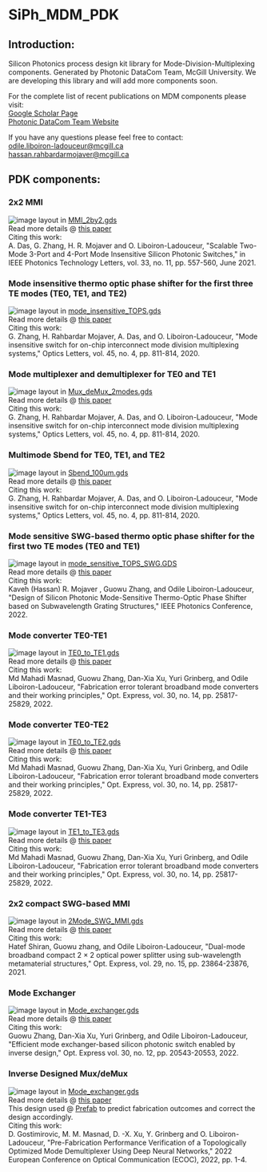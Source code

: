 # SiPh_MDM_PDK

## Introduction:
Silicon Photonics process design kit library for Mode-Division-Multiplexing components. Generated by Photonic DataCom Team, McGill University.
We are developing this library and will add more components soon.

For the complete list of recent publications on MDM components please visit:
<br />[Google Scholar Page](https://scholar.google.ca/citations?user=Eyx0xDgAAAAJ&hl=en&oi=ao)
<br /> [Photonic DataCom Team Website](http://erbium.ece.mcgill.ca/)

If you have any questions please feel free to contact:
<br />odile.liboiron-ladouceur@mcgill.ca
<br />hassan.rahbardarmojaver@mcgill.ca

## PDK components:

### 2x2 MMI 
![image](https://user-images.githubusercontent.com/44322134/200358517-d7abbe14-5e50-4899-b233-aefd332e7779.png)
layout in [MMI_2by2.gds](https://github.com/KavehMojaver/SiPh_MDM_PDK/blob/main/MMI_2by2.gds)
<br />Read more details @ [this paper](https://ieeexplore.ieee.org/stamp/stamp.jsp?tp=&arnumber=9416583)
<br />Citing this work:
<br />A. Das, G. Zhang, H. R. Mojaver and O. Liboiron-Ladouceur, "Scalable Two-Mode 3-Port and 4-Port Mode Insensitive Silicon Photonic Switches," in IEEE Photonics Technology Letters, vol. 33, no. 11, pp. 557-560, June 2021.

### Mode insensitive thermo optic phase shifter for the first three TE modes (TE0, TE1, and TE2)
![image](https://user-images.githubusercontent.com/44322134/200358847-b0db2a3e-7326-4d45-8fc1-e9e1988b2bf6.png)
layout in [mode_insensitive_TOPS.gds](https://github.com/KavehMojaver/SiPh_MDM_PDK/blob/main/mode_insensitive_TOPS.gds)
<br />Read more details @ [this paper](https://opg.optica.org/ol/fulltext.cfm?uri=ol-45-4-811&id=426537)
<br />Citing this work:
<br />G. Zhang, H. Rahbardar Mojaver, A. Das, and O. Liboiron-Ladouceur, "Mode insensitive switch for on-chip interconnect mode division multiplexing systems," Optics Letters, vol. 45, no. 4, pp. 811-814, 2020.

### Mode multiplexer and demultiplexer for TE0 and TE1
![image](https://user-images.githubusercontent.com/44322134/200359072-fe8ca345-e58c-4da1-acf7-9f27487ba690.png)
layout in [Mux_deMux_2modes.gds](https://github.com/KavehMojaver/SiPh_MDM_PDK/blob/main/Mux_deMux_2modes.gds)
<br />Read more details @ [this paper](https://opg.optica.org/ol/fulltext.cfm?uri=ol-45-4-811&id=426537)
<br />Citing this work:
<br />G. Zhang, H. Rahbardar Mojaver, A. Das, and O. Liboiron-Ladouceur, "Mode insensitive switch for on-chip interconnect mode division multiplexing systems," Optics Letters, vol. 45, no. 4, pp. 811-814, 2020.

### Multimode Sbend for TE0, TE1, and TE2
![image](https://user-images.githubusercontent.com/44322134/200359218-7e4c2acf-9aa6-4bb1-9e28-36f040e620da.png)
layout in [Sbend_100um.gds](https://github.com/KavehMojaver/SiPh_MDM_PDK/blob/main/Sbend_100um.gds)
<br />Read more details @ [this paper](https://opg.optica.org/ol/fulltext.cfm?uri=ol-45-4-811&id=426537)
<br />Citing this work:
<br />G. Zhang, H. Rahbardar Mojaver, A. Das, and O. Liboiron-Ladouceur, "Mode insensitive switch for on-chip interconnect mode division multiplexing systems," Optics Letters, vol. 45, no. 4, pp. 811-814, 2020.

### Mode sensitive SWG-based thermo optic phase shifter for the first two TE modes (TE0 and TE1)
![image](https://user-images.githubusercontent.com/44322134/202222628-e84bacc9-829e-436c-b7ad-4fe8f0560d2d.png)
layout in [mode_sensitive_TOPS_SWG.GDS](https://github.com/KavehMojaver/SiPh_MDM_PDK/blob/main/mode_sensitive_TOPS_SWG.GDS)
<br />Read more details @ [this paper](https://ieeexplore.ieee.org/abstract/document/9975612)
<br />Citing this work:
<br /> Kaveh (Hassan) R. Mojaver , Guowu Zhang, and Odile Liboiron-Ladouceur, "Design of Silicon Photonic Mode-Sensitive Thermo-Optic Phase Shifter based on Subwavelength Grating Structures," IEEE Photonics Conference, 2022.

### Mode converter TE0-TE1
![image](https://user-images.githubusercontent.com/44322134/206734610-5e7f3ad5-e999-4546-a398-f5743076b5ed.png)
layout in [TE0_to_TE1.gds](https://github.com/KavehMojaver/SiPh_MDM_PDK/blob/main/TE0_to_TE1.gds)
<br />Read more details @ [this paper](https://opg.optica.org/oe/fulltext.cfm?uri=oe-30-14-25817&id=477533)
<br />Citing this work:
<br />Md Mahadi Masnad, Guowu Zhang, Dan-Xia Xu, Yuri Grinberg, and Odile Liboiron-Ladouceur, "Fabrication error tolerant broadband mode converters and their working principles," Opt. Express, vol. 30, no. 14, pp. 25817-25829, 2022.

### Mode converter TE0-TE2
![image](https://user-images.githubusercontent.com/44322134/206734685-ab379318-b2fe-477f-816b-6ee722afa1b1.png)
layout in [TE0_to_TE2.gds](https://github.com/KavehMojaver/SiPh_MDM_PDK/blob/main/TE0_to_TE2.gds)
<br />Read more details @ [this paper](https://opg.optica.org/oe/fulltext.cfm?uri=oe-30-14-25817&id=477533)
<br />Citing this work:
<br />Md Mahadi Masnad, Guowu Zhang, Dan-Xia Xu, Yuri Grinberg, and Odile Liboiron-Ladouceur, "Fabrication error tolerant broadband mode converters and their working principles," Opt. Express, vol. 30, no. 14, pp. 25817-25829, 2022.

### Mode converter TE1-TE3
![image](https://user-images.githubusercontent.com/44322134/206734758-edf0f6bb-1620-420f-904d-eb84bf86c03f.png)
layout in [TE1_to_TE3.gds](https://github.com/KavehMojaver/SiPh_MDM_PDK/blob/main/TE1_to_TE3.gds)
<br />Read more details @ [this paper](https://opg.optica.org/oe/fulltext.cfm?uri=oe-30-14-25817&id=477533)
<br />Citing this work:
<br />Md Mahadi Masnad, Guowu Zhang, Dan-Xia Xu, Yuri Grinberg, and Odile Liboiron-Ladouceur, "Fabrication error tolerant broadband mode converters and their working principles," Opt. Express, vol. 30, no. 14, pp. 25817-25829, 2022.

### 2x2 compact SWG-based MMI 
![image](https://github.com/KavehMojaver/SiPh_MDM_PDK/assets/44322134/ac72cd73-c64b-4781-8e81-068eb37bcd5e)
layout in [2Mode_SWG_MMI.gds](https://github.com/KavehMojaver/SiPh_MDM_PDK/blob/main/2Mode_SWG_MMI.GDS)
<br />Read more details @ [this paper](https://opg.optica.org/oe/fulltext.cfm?uri=oe-29-15-23864&id=453266)
<br />Citing this work:
<br />Hatef Shiran, Guowu zhang, and Odile Liboiron-Ladouceur, "Dual-mode broadband compact 2 × 2 optical power splitter using sub-wavelength metamaterial structures," Opt. Express, vol. 29, no. 15, pp. 23864-23876, 2021.

### Mode Exchanger 
![image](https://github.com/KavehMojaver/SiPh_MDM_PDK/assets/44322134/9e8673fc-c1f8-44ea-a96f-d29e67abfde8)
layout in [Mode_exchanger.gds](https://github.com/KavehMojaver/SiPh_MDM_PDK/blob/main/Mode_exchanger.GDS)
<br />Read more details @ [this paper](https://opg.optica.org/oe/fulltext.cfm?uri=oe-30-12-20543&id=473153)
<br />Citing this work:
<br />Guowu Zhang, Dan-Xia Xu, Yuri Grinberg, and Odile Liboiron-Ladouceur, "Efficient mode exchanger-based silicon photonic switch enabled by inverse design," Opt. Express vol. 30, no. 12, pp. 20543-20553, 2022.

### Inverse Designed Mux/deMux 
![image](https://github.com/KavehMojaver/SiPh_MDM_PDK/assets/44322134/5f62f241-0c7c-4ac5-8e62-e4982a2fd7f2)
layout in [Mode_exchanger.gds](https://github.com/KavehMojaver/SiPh_MDM_PDK/blob/main/Mux_ID_Prefab.GDS)
<br />Read more details @ [this paper](https://ieeexplore.ieee.org/abstract/document/9979455)
<br />This design used @ [Prefab](https://www.prefabphotonics.com/) to predict fabrication outcomes and correct the design accordingly.
<br />Citing this work:
<br />D. Gostimirovic, M. M. Masnad, D. -X. Xu, Y. Grinberg and O. Liboiron-Ladouceur, "Pre-Fabrication Performance Verification of a Topologically Optimized Mode Demultiplexer Using Deep Neural Networks," 2022 European Conference on Optical Communication (ECOC), 2022, pp. 1-4.
